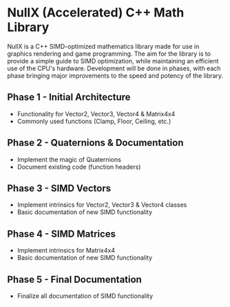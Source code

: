 # NullX (Accelerated) C++ Math Library
NullX is a C++ SIMD-optimized mathematics library made for use in graphics rendering and game programming.
The aim for the library is to provide a simple guide to SIMD optimization, while maintaining an efficient use of the 
CPU's hardware. Development will be done in phases, with each phase bringing major improvements to the speed and 
potency of the library.

## Phase 1 - Initial Architecture
- Functionality for Vector2, Vector3, Vector4 & Matrix4x4
- Commonly used functions (Clamp, Floor, Ceiling, etc.)

## Phase 2 - Quaternions & Documentation
- Implement the magic of Quaternions
- Document existing code (function headers)

## Phase 3 - SIMD Vectors
- Implement intrinsics for Vector2, Vector3 & Vector4 classes
- Basic documentation of new SIMD functionality

## Phase 4 - SIMD Matrices
- Implement intrinsics for Matrix4x4
- Basic documentation of new SIMD functionality

## Phase 5 - Final Documentation
- Finalize all documentation of SIMD functionality

